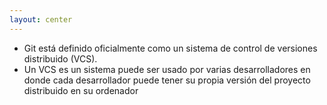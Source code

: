 ```yaml
---
layout: center
---
```


<div class="grid grid-cols-[1fr,2fr] gap-4">
  <div class="text-center">
    <GitIcon class="h-50 inline-block"/>
  </div>

  <div class="border-l border-gray-400 border-opacity-25 !all:list-none my-auto">

  - Git está definido oficialmente como un sistema de control de versiones distribuido (VCS).
  - Un VCS es un sistema puede ser usado por varias desarrolladores en donde cada desarrollador puede tener su propia versión del proyecto distribuido en su ordenador

  </div>
</div>
